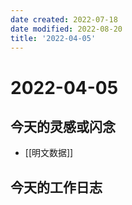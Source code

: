 ```yaml
---
date created: 2022-07-18
date modified: 2022-08-20
title: '2022-04-05'
---
```


# 2022-04-05

## 今天的灵感或闪念

- [[明文数据]]

## 今天的工作日志
